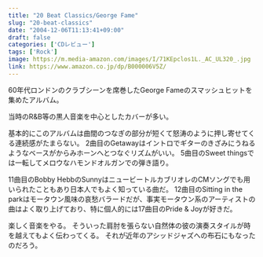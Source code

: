 ```yaml
---
title: "20 Beat Classics/George Fame"
slug: "20-beat-classics"
date: "2004-12-06T11:13:41+09:00"
draft: false
categories: ['CDレビュー']
tags: ['Rock']
image: https://m.media-amazon.com/images/I/71KEpclos1L._AC_UL320_.jpg
link: https://www.amazon.co.jp/dp/B000006V5Z/
---
```

60年代ロンドンのクラブシーンを席巻したGeorge Fameのスマッシュヒットを集めたアルバム。 
<!--more-->
当時のR&B等の黒人音楽を中心としたカバーが多い。 

基本的にこのアルバムは曲間のつなぎの部分が短くて怒涛のように押し寄せてくる連続感がたまらない。 
2曲目のGetawayはイントロでギターのきざみにうねるようなベースがからみホーンへとつなぐリズムがいい。
5曲目のSweet thingsでは一転してメロウなハモンドオルガンでの弾き語り。 

11曲目のBobby HebbのSunnyはニュービートルカブリオレのCMソングでも用いられたこともあり日本人でもよく知っている曲だ。 
12曲目のSitting in the parkはモータウン風味の哀愁バラードだが、事実モータウン系のアーティストの曲はよく取り上げており、特に個人的には17曲目のPride & Joyが好きだ。 

楽しく音楽をやる。
そういった肩肘を張らない自然体の彼の演奏スタイルが時を越えてもよく伝わってくる。 
それが近年のアシッドジャズへの布石にもなったのだろう。
